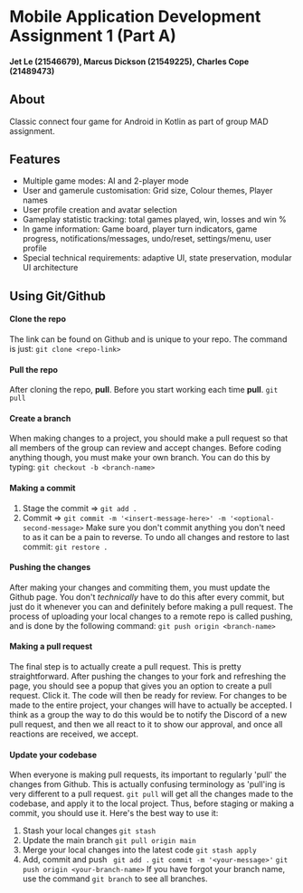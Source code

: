 # Mobile Application Development Assignment 1 (Part A)
#### Jet Le (21546679), Marcus Dickson (21549225), Charles Cope (21489473)

## About
Classic connect four game for Android in Kotlin as part of group MAD assignment.

## Features
- Multiple game modes: AI and 2-player mode
- User and gamerule customisation: Grid size, Colour themes, Player names
- User profile creation and avatar selection 
- Gameplay statistic tracking: total games played, win, losses and win %
- In game information: Game board, player turn indicators, game progress, notifications/messages, undo/reset, settings/menu, user profile
- Special technical requirements: adaptive UI, state preservation, modular UI architecture

## Using Git/Github

#### Clone the repo
The link can be found on Github and is unique to your repo. The command is just:
`git clone <repo-link>`

#### Pull the repo
After cloning the repo, **pull**. Before you start working each time **pull**.
`git pull`

#### Create a branch
When making changes to a project, you should make a pull request so that all members of the group can review and accept changes. Before coding anything though, you must make your own branch. You can do this by typing:
`git checkout -b <branch-name>`

#### Making a commit
1. Stage the commit => `git add .`
2. Commit => `git commit -m '<insert-message-here>' -m '<optional-second-message>`
Make sure you don't commit anything you don't need to as it can be a pain to reverse. To undo all changes and restore to last commit:
`git restore .`

#### Pushing the changes
After making your changes and commiting them, you must update the Github page. You don't *technically* have to do this after every commit, but just do it whenever you can and definitely before making a pull request. The process of uploading your local changes to a remote repo is called pushing, and is done by the following command:
`git push origin <branch-name>`

#### Making a pull request
The final step is to actually create a pull request. This is pretty straightforward. After pushing the changes to your fork and refreshing the page, you should see a popup that gives you an option to create a pull request. Click it. The code will then be ready for review. For changes to be made to the entire project, your changes will have to actually be accepted. I think as a group the way to do this would be to notify the Discord of a new pull request, and then we all react to it to show our approval, and once all reactions are received, we accept.

#### Update your codebase
When everyone is making pull requests, its important to regularly 'pull' the changes from Github. This is actually confusing terminology as 'pull'ing is very different to a pull request. `git pull` will get all the changes made to the codebase, and apply it to the local project. Thus, before staging or making a commit, you should use it. Here's the best way to use it:
1. Stash your local changes
`git stash`
2. Update the main branch
`git pull origin main`
3. Merge your local changes into the latest code
`git stash apply`
4. Add, commit and push
` git add .`
`git commit -m '<your-message>'`
`git push origin <your-branch-name>`
If you have forgot your branch name, use the command `git branch` to see all branches.
